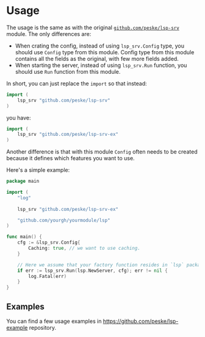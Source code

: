 # Usage

The usage is the same as with the original [`github.com/peske/lsp-srv`](https://github.com/peske/lsp-srv) module. The
only differences are:

- When crating the config, instead of using `lsp_srv.Config` type, you should use `Config` type from this module. Config
  type from this module contains all the fields as the original, with few more fields added.
- When starting the server, instead of using `lsp_srv.Run` function, you should use `Run` function from this module.

In short, you can just replace the `import` so that instead:

```go
import (
	lsp_srv "github.com/peske/lsp-srv"
)
```

you have:

```go
import (
	lsp_srv "github.com/peske/lsp-srv-ex"
)
```

Another difference is that with this module `Config` often needs to be created because it defines which features you
want to use.

Here's a simple example:

```go
package main

import (
	"log"
	
	lsp_srv "github.com/peske/lsp-srv-ex"

	"github.com/yourgh/yourmodule/lsp"
)

func main() {
	cfg := &lsp_srv.Config{
		Caching: true, // we want to use caching.
    }

	// Here we assume that your factory function resides in `lsp` package, thus `lsp.NewServer`.
	if err := lsp_srv.Run(lsp.NewServer, cfg); err != nil {
		log.Fatal(err)
	}
}
```

## Examples

You can find a few usage examples in https://github.com/peske/lsp-example repository.
